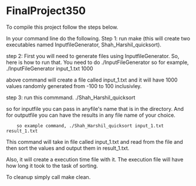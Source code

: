 # FinalProject350
To compile this project follow the steps below. 

In your command line do the following. 
Step 1: run make (this will create two executables named InputfileGenerator, Shah_Harshil_quicksort).

step 2: First you will need to generate files using InputfileGenerator. So, here is how to run that.
You need to do ./InputFileGenerator <NameOfTheFileYouLike> <number of values within file>
		so for example, ./InputFileGenerator input_1.txt 1000 

above command will create a file called input_1.txt and it will have 1000 values randomly generated from -100 to 100 inclusivley. 

step 3: run this commmand. ./Shah_Harshil_quicksort <inputFile> <outputFile>

so for inputfile you can pass in anyfile's name that is in the directory. And for outputfile you can have the results in any file name of your choice. 

		so example command, ./Shah_Harshil_quicksort input_1.txt result_1.txt 

This command will take in file called input_1.txt and read from the file and then sort the values and output them in result_1.txt. 

Also, it will create a execution time file with it. The execution file will have how long it took to the task of sorting. 

To cleanup simply call make clean. 
